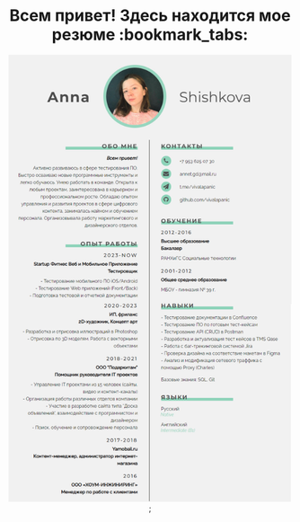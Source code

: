 <div id="header" align="center">
    <h1>Всем привет! Здесь находится мое резюме :bookmark_tabs:</h1>
</div>
<div id="badges" align="center">
  <img src="CVannaSH.jpg"/>;
</div>
